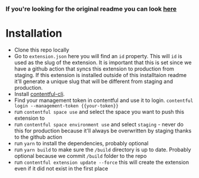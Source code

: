 ### If you're looking for the original readme you can look [here](https://github.com/pauloamgomes/contentful-better-slugs)

# Installation

- Clone this repo locally
- Go to `extension.json` here you will find an `id` property. This will `id` is used as the slug of the extension. It is important that this is set since we have a github action that syncs this extension to production from staging. If this extension is installed outside of this installtaion readme it'll generate a unique slug that will be different from staging and production.
- Install [contentful-cli](https://www.contentful.com/developers/docs/tools/cli/).
- Find your management token in contentful and use it to login. `contentful login --management-token {{your-token}}`
- run `contentful space use` and select the space you want to push this extension to
- run `contentful space environment use` and select `staging` - never do this for production because it'll always be overwritten by staging thanks to the github action
- run `yarn` to install the dependencies, probably optional
- run `yarn build` to make sure the `/build` directory is up to date. Probably optional because we commit `/build` folder to the repo
- run `contentful extension update --force` this will create the extension even if it did not exist in the first place
